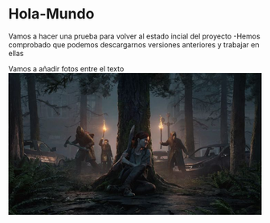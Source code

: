 # Hola-Mundo

Vamos a hacer una prueba para volver al estado incial del proyecto
  -Hemos comprobado que podemos descargarnos versiones anteriores y trabajar en ellas

Vamos a añadir fotos entre el texto
  ![Descripcion de la imagen](TheLastofUs/EllieMachete.jpeg)

